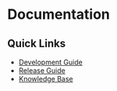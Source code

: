 # Documentation

## Quick Links
- [Development Guide](./development.md)
- [Release Guide](./release.md)
- [Knowledge Base](./kb.md)
